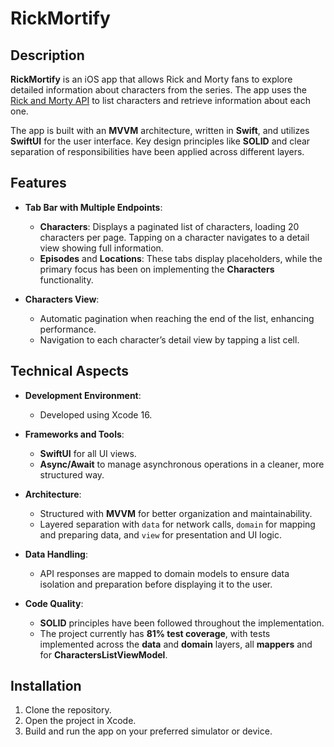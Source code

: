 # RickMortify

## Description
**RickMortify** is an iOS app that allows Rick and Morty fans to explore detailed information about characters from the series. The app uses the [Rick and Morty API](https://rickandmortyapi.com/) to list characters and retrieve information about each one.

The app is built with an **MVVM** architecture, written in **Swift**, and utilizes **SwiftUI** for the user interface. Key design principles like **SOLID** and clear separation of responsibilities have been applied across different layers.

## Features

- **Tab Bar with Multiple Endpoints**:
  - **Characters**: Displays a paginated list of characters, loading 20 characters per page. Tapping on a character navigates to a detail view showing full information.
  - **Episodes** and **Locations**: These tabs display placeholders, while the primary focus has been on implementing the **Characters** functionality.

- **Characters View**:
  - Automatic pagination when reaching the end of the list, enhancing performance.
  - Navigation to each character’s detail view by tapping a list cell.

## Technical Aspects

- **Development Environment**:
  - Developed using Xcode 16.
  
- **Frameworks and Tools**:
  - **SwiftUI** for all UI views.
  - **Async/Await** to manage asynchronous operations in a cleaner, more structured way.
  
- **Architecture**:
  - Structured with **MVVM** for better organization and maintainability.
  - Layered separation with `data` for network calls, `domain` for mapping and preparing data, and `view` for presentation and UI logic.

- **Data Handling**:
  - API responses are mapped to domain models to ensure data isolation and preparation before displaying it to the user.
  
- **Code Quality**:
  - **SOLID** principles have been followed throughout the implementation.
  - The project currently has **81% test coverage**, with tests implemented across the **data** and **domain** layers, all **mappers** and for **CharactersListViewModel**.

## Installation
1. Clone the repository.
2. Open the project in Xcode.
3. Build and run the app on your preferred simulator or device.